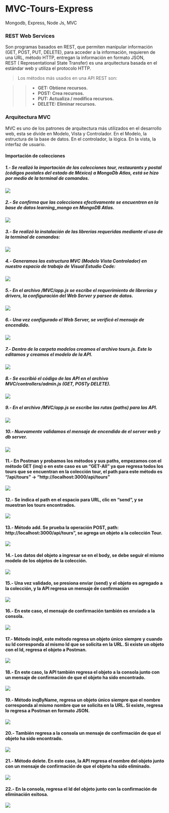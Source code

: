 # MVC-Tours-Express
Mongodb, Express, Node Js, MVC

### REST Web Services 
Son programas basados en REST, que permiten manipular información (GET, POST, PUT, DELETE), para acceder a la información, requieren de una URL, método HTTP, entregan la información en formato JSON,  
REST ( Representational State Transfer) es una arquitectura basada en el estándar web y utiliza el protocolo HTTP.

> Los métodos más usados en una API REST son:

>> - __GET: Obtiene recursos.__
>> - __POST: Crea recursos.__
>> - __PUT: Actualiza / modifica recursos.__
>> - __DELETE: Eliminar recursos.__


### Arquitectura MVC
MVC es uno de los patrones de arquitectura más utilizados en el desarrollo web, esta se divide en  Modelo, Vista y Controlador. En el Modelo, la estructura de la base de datos. En el controlador, la lógica. En la vista, la interfaz de usuario.

#### Importación de colecciones
##### 1.- Se realizó la importación de las colecciones tour, restaurants y postal (códigos postales del estado de México) a MongoDb Atlas, está se hizo por medio de la terminal de comandos.
![](Images/Imagen1.jpg)

##### 2.- Se confirma que las colecciones efectivamente se encuentren en la base de datos learning_mongo en MongoDB Atlas.
![](Images/Imagen2.png)

##### 3.- Se realizó la instalación de las librerías requeridas mediante el uso de la terminal de comandos: 
![](Images/Imagen3.png)

##### 4.- Generamos las estructura MVC (Modelo Vista Controlador) en nuestro espacio de trabajo de Visual Estudio Code:
![](Images/Imagen4.png)

##### 5.- En el archivo /MVC/app.js se escribe el requerimiento de librerías y drivers, la configuración del Web Server y parsee de datos.
![](Images/Imagen5.png)

##### 6.- Una vez configurado el Web Server, se verificó el mensaje de encendido.
![](Images/Imagen6.png)

##### 7.- Dentro de la carpeta modelos creamos el archivo tours.js. Este lo editamos y creamos el modelo de la API.
![](Images/Imagen7.png)

##### 8.- Se escribió el código de las API en el archivo MVC/controllers/admin.js (GET, POSTy DELETE).
![](Images/Imagen8.png)

##### 9.- En el archivo /MVC/app.js se escribe las rutas (paths) para las API.
![](Images/Imagen9.png)

##### 10.- Nuevamente validamos el mensaje de encendido de el server web y db server.
![](Images/Imagen10.png)

#### 11.- En Postman y probamos los métodos y sus paths, empezamos con el método GET (inq) o en este caso es un “GET-All” ya que regresa todos los tours que se encuentran en la colección tour, el path para este método es “/api/tours” -> “http://localhost:3000/api/tours”
![](Images/Imagen11.png)

#### 12.- Se indica el path en el espacio para URL, clic en “send”, y se muestran los tours encontrados.
![](Images/Imagen12.png)

#### 13.- Método add. Se prueba la operación POST, path: http://localhost:3000/api/tours”, se agrega un objeto a la  colección Tour.
![](Images/Imagen13.png)

#### 14.- Los datos del objeto a ingresar se en el body, se debe seguir el mismo modelo de los objetos de la colección. 
![](Images/Imagen14.png)

#### 15.- Una vez validado, se presiona enviar (send) y el objeto es agregado a la colección, y la API regresa un mensaje de confirmación
![](Images/Imagen15.png)

#### 16.- En este caso, el mensaje de confirmación también es enviado a la consola.
![](Images/Imagen16.png)

#### 17.- Método inqId, este método regresa un objeto único siempre y cuando su Id corresponda al mismo Id que se solicita en la URL. Si existe un objeto con el Id, regresa el objeto a Postman.
![](Images/Imagen17.png)

#### 18.- En este caso, la API también regresa el objeto a la consola junto con un mensaje de confirmación de que el objeto ha sido encontrado.
![](Images/Imagen18.png)

#### 19.- Método inqByName, regresa un objeto único siempre que el nombre corresponda al mismo nombre que se solicita en la URL. Si existe, regresa lo regresa a Postman en formato JSON.
![](Images/Imagen19.png)

#### 20.- También regresa a la consola un mensaje de confirmación de que el objeto ha sido encontrado. 
![](Images/Imagen20.png)

#### 21.- Método delete. En este caso, la API regresa el nombre del objeto junto con un mensaje de confirmación de que el objeto ha sido eliminado.
![](Images/Imagen21.png)

#### 22.- En la consola, regresa el Id del objeto junto con la confirmación de eliminación exitosa.
![](Images/Imagen21.png)








